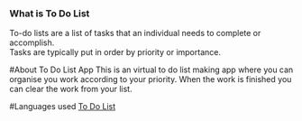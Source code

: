 <h3>What is To Do List</h3>
To-do lists are a list of tasks that an individual needs to complete or accomplish. <br>
Tasks are typically put in order by priority or importance.<br>

#About To Do List App
This is an virtual to do list making app where you can organise you work according to your priority.
When the work is finished you can clear the work from your list.

#Languages used
[To Do List](https://sonianshika.github.io/To-Do-List-/)

